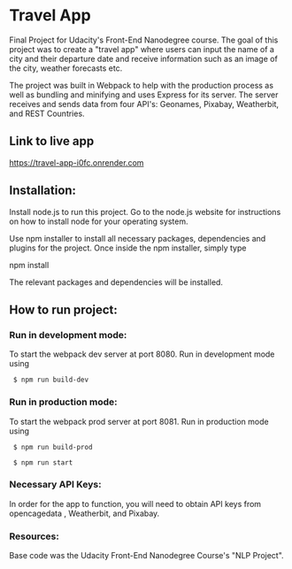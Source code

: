 # Travel App

Final Project for Udacity's Front-End Nanodegree course. The goal of this project was to create a "travel app" where users can input the name of a city and their departure date and receive information such as an image of the city, weather forecasts etc.

The project was built in Webpack to help with the production process as well as bundling and minifying and uses Express for its server. The server receives and sends data from four API's: Geonames, Pixabay, Weatherbit, and REST Countries.

## Link to live app

https://travel-app-i0fc.onrender.com

## Installation:

Install node.js to run this project. Go to the node.js website for instructions on how to install node for your operating system.

Use npm installer to install all necessary packages, dependencies and plugins for the project. Once inside the npm installer, simply type

npm install

The relevant packages and dependencies will be installed.

## How to run project:

### Run in development mode:

To start the webpack dev server at port 8080. Run in development mode using

` $ npm run build-dev`

### Run in production mode:

To start the webpack prod server at port 8081. Run in production mode using

` $ npm run build-prod`

` $ npm run start`

### Necessary API Keys:

In order for the app to function, you will need to obtain API keys from opencagedata , Weatherbit, and Pixabay.

### Resources:

Base code was the Udacity Front-End Nanodegree Course's "NLP Project".
